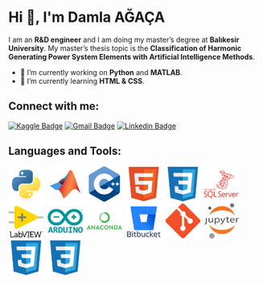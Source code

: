 # Hi 👋, I'm Damla AĞAÇA


I am an **R&D engineer** and I am doing my master’s degree at **Balıkesir University**. My master’s thesis topic is the **Classification of Harmonic Generating Power System Elements with Artificial Intelligence Methods**. 
- 🔭 I’m currently working on **Python** and **MATLAB**.
- 🌱 I’m currently learning **HTML & CSS**.


## Connect with me:

[![Kaggle Badge](https://img.shields.io/badge/Kaggle-20BEFF?style=for-the-badge&logo=Kaggle&logoColor=white)](https://www.kaggle.com/dagaca) [![Gmail Badge](https://img.shields.io/badge/Gmail-D14836?style=for-the-badge&logo=gmail&logoColor=white)](mailto:dagacaa@gmail.com) [![Linkedin Badge](https://img.shields.io/badge/LinkedIn-0077B5?style=for-the-badge&logo=linkedin&logoColor=white)](https://www.linkedin.com/in/damla-a%C4%9Fa%C3%A7a-b05702212/)


## Languages and Tools:
<div>
  <img src="https://github.com/devicons/devicon/blob/master/icons/python/python-original.svg" title="Python" alt="Python" width="70" height="70"/>&nbsp;
  <img src="https://github.com/devicons/devicon/blob/master/icons/matlab/matlab-original.svg" title="Matlab" alt="Matlab" width="70" height="70"/>&nbsp;
  <img src="https://github.com/devicons/devicon/blob/master/icons/cplusplus/cplusplus-original.svg" title="Cpp" alt="Cpp" width="70" height="70"/>&nbsp;
  <img src="https://github.com/devicons/devicon/blob/master/icons/html5/html5-original.svg" title="HTML" alt="HTML" width="70" height="70"/>&nbsp;
  <img src="https://github.com/devicons/devicon/blob/master/icons/css3/css3-original.svg" title="CSS" alt="CSS" width="70" height="70"/>&nbsp;
  <img src="https://github.com/devicons/devicon/blob/master/icons/microsoftsqlserver/microsoftsqlserver-plain-wordmark.svg" title="SQL" alt="SQL" width="70" height="70"/>&nbsp;
  <img src="https://github.com/devicons/devicon/blob/master/icons/labview/labview-original-wordmark.svg" title="LabVIEW" alt="LabVIEW" width="70" height="70"/>&nbsp;
  <img src="https://github.com/devicons/devicon/blob/master/icons/arduino/arduino-original-wordmark.svg" title="Arduino" alt="Arduino" width="70" height="70"/>&nbsp;
  <img src="https://github.com/devicons/devicon/blob/master/icons/anaconda/anaconda-original-wordmark.svg" title="ANACONDA" alt="ANACONDA" width="70" height="70"/>&nbsp;
  <img src="https://github.com/devicons/devicon/blob/master/icons/bitbucket/bitbucket-original-wordmark.svg" title="Bitbucket" alt="Bitbucket" width="70" height="70"/>&nbsp;
  <img src="https://github.com/devicons/devicon/blob/master/icons/git/git-original.svg" title="Git" alt="Git" width="70" height="70"/>&nbsp;
  <img src="https://github.com/devicons/devicon/blob/master/icons/jupyter/jupyter-original-wordmark.svg" title="Jupyter" alt="Jupyter" width="70" height="70"/>&nbsp;
  <img src="https://github.com/devicons/devicon/blob/master/icons/css3/css3-original.svg" title="CSS" alt="CSS" width="70" height="70"/>&nbsp;
  <img src="https://github.com/devicons/devicon/blob/master/icons/css3/css3-original.svg" title="CSS" alt="CSS" width="70" height="70"/>&nbsp;
</div>

